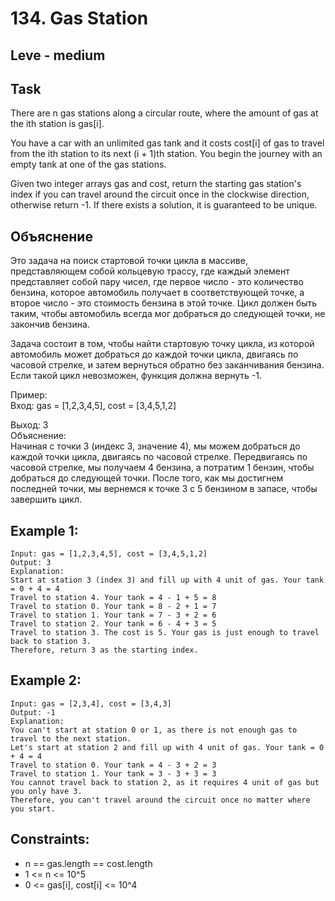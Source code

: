 # 134. Gas Station


## Leve - medium


## Task
There are n gas stations along a circular route, where the amount of gas at the ith station is gas[i].

You have a car with an unlimited gas tank and it costs cost[i] of gas to travel from the ith station to its next (i + 1)th station. 
You begin the journey with an empty tank at one of the gas stations.

Given two integer arrays gas and cost, 
return the starting gas station's index if you can travel around the circuit once in the clockwise direction, otherwise return -1. 
If there exists a solution, it is guaranteed to be unique.


## Объяснение
Это задача на поиск стартовой точки цикла в массиве, представляющем собой кольцевую трассу, 
где каждый элемент представляет собой пару чисел, где первое число - это количество бензина, 
которое автомобиль получает в соответствующей точке, а второе число - это стоимость бензина в этой точке. 
Цикл должен быть таким, чтобы автомобиль всегда мог добраться до следующей точки, не закончив бензина.

Задача состоит в том, чтобы найти стартовую точку цикла, из которой автомобиль может добраться до каждой точки цикла, 
двигаясь по часовой стрелке, и затем вернуться обратно без заканчивания бензина. 
Если такой цикл невозможен, функция должна вернуть -1.

Пример:  
Вход: gas = [1,2,3,4,5], cost = [3,4,5,1,2]

Выход: 3  
Объяснение:  
Начиная с точки 3 (индекс 3, значение 4), мы можем добраться до каждой точки цикла, двигаясь по часовой стрелке. 
Передвигаясь по часовой стрелке, мы получаем 4 бензина, а потратим 1 бензин, чтобы добраться до следующей точки. 
После того, как мы достигнем последней точки, мы вернемся к точке 3 с 5 бензином в запасе, чтобы завершить цикл.



## Example 1:
````
Input: gas = [1,2,3,4,5], cost = [3,4,5,1,2]
Output: 3
Explanation:
Start at station 3 (index 3) and fill up with 4 unit of gas. Your tank = 0 + 4 = 4
Travel to station 4. Your tank = 4 - 1 + 5 = 8
Travel to station 0. Your tank = 8 - 2 + 1 = 7
Travel to station 1. Your tank = 7 - 3 + 2 = 6
Travel to station 2. Your tank = 6 - 4 + 3 = 5
Travel to station 3. The cost is 5. Your gas is just enough to travel back to station 3.
Therefore, return 3 as the starting index.
````


## Example 2:
````
Input: gas = [2,3,4], cost = [3,4,3]
Output: -1
Explanation:
You can't start at station 0 or 1, as there is not enough gas to travel to the next station.
Let's start at station 2 and fill up with 4 unit of gas. Your tank = 0 + 4 = 4
Travel to station 0. Your tank = 4 - 3 + 2 = 3
Travel to station 1. Your tank = 3 - 3 + 3 = 3
You cannot travel back to station 2, as it requires 4 unit of gas but you only have 3.
Therefore, you can't travel around the circuit once no matter where you start.
````


## Constraints:
- n == gas.length == cost.length
- 1 <= n <= 10^5
- 0 <= gas[i], cost[i] <= 10^4

